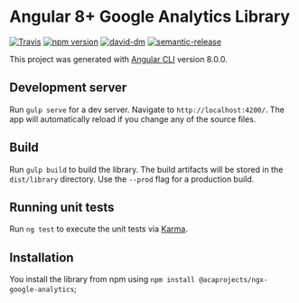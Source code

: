 # Angular 8+ Google Analytics Library

[![Travis](https://travis-ci.org/acaprojects/ngx-google-analytics.svg)](https://travis-ci.org/acaprojects/ngx-google-analytics)
[![npm version](https://badge.fury.io/js/%40acaprojects%2Fngx-google-analytics.svg)](https://badge.fury.io/js/%40acaprojects%2Fngx-google-analytics)
[![david-dm](https://david-dm.org/acaprojects/ngx-google-analytics.svg)](https://david-dm.org/acaprojects/ngx-google-analytics)
[![semantic-release](https://img.shields.io/badge/%20%20%F0%9F%93%A6%F0%9F%9A%80-semantic--release-e10079.svg)](https://github.com/semantic-release/semantic-release)

This project was generated with [Angular CLI](https://github.com/angular/angular-cli) version 8.0.0.

## Development server

Run `gulp serve` for a dev server. Navigate to `http://localhost:4200/`. The app will automatically reload if you change any of the source files.

## Build

Run `gulp build` to build the library. The build artifacts will be stored in the `dist/library` directory. Use the `--prod` flag for a production build.

## Running unit tests

Run `ng test` to execute the unit tests via [Karma](https://karma-runner.github.io).

## Installation

You install the library from npm using `npm install @acaprojects/ngx-google-analytics`;
